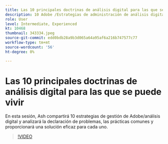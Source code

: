```yaml
---
title: Las 10 principales doctrinas de análisis digital para las que se puede vivir
description: 10 Adobe /Estrategias de administración de análisis digital y discutir la declaración del problema, las prácticas comunes y proporcionar una solución eficaz para cada uno.
role: User
level: Intermediate, Experienced
kt: 10468
thumbnail: 343334.jpeg
source-git-commit: edd0bdb28a9b3d065a64a95af6a216b747577c77
workflow-type: tm+mt
source-wordcount: '56'
ht-degree: 0%

---
```


# Las 10 principales doctrinas de análisis digital para las que se puede vivir

En esta sesión, Ash compartirá 10 estrategias de gestión de Adobe/análisis digital y analizará la declaración de problemas, las prácticas comunes y proporcionará una solución eficaz para cada uno.

>[!VIDEO](https://video.tv.adobe.com/v/343334/?quality=12&learn=on)
